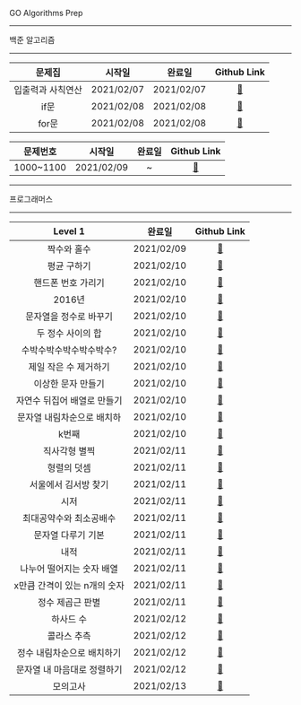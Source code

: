 GO Algorithms Prep
***
백준 알고리즘
***
|             문제집              |   시작일   |   완료일   |       Github Link      |  
| :---------------------------: |:------:|:-----:|:--------------------: | 
|입출력과 사칙연산|2021/02/07 | 2021/02/07|[:link:](./baekjoon/입출력과_사칙연산) |
|if문|2021/02/08 |2021/02/08|[:link:](./baekjoon/if문) |
|for문 |2021/02/08 |2021/02/08|[:link:](./baekjoon/for문) |


|             문제번호              |   시작일   |   완료일   |       Github Link      |  
| :---------------------------: |:------:|:-----:|:--------------------: | 
|1000~1100|2021/02/09 |~|[:link:](./baekjoon/1000_1100) |

***
프로그래머스
***
|             Level 1             |   완료일   |       Github Link      | 
| :---------------------------: |:-----:|:--------------------: | 
|짝수와 홀수|2021/02/09 |[:link:](./programmers/level_1/짝수와_홀수.go) |
|평균 구하기|2021/02/10 |[:link:](./programmers/level_1/평균_구하기.go) |
|핸드폰 번호 가리기|2021/02/10 |[:link:](./programmers/level_1/핸드폰_번호_가리기.go) |
|2016년|2021/02/10 |[:link:](./programmers/level_1/2016년.go) |
|문자열을 정수로 바꾸기|2021/02/10 |[:link:](./programmers/level_1/문자열을_정수로_바꾸기.go) |
|두 정수 사이의 합|2021/02/10 |[:link:](./programmers/level_1/두_정수_사이의_합.go) |
|수박수박수박수박수박수?|2021/02/10 |[:link:](./programmers/level_1/수박수박수박수박수박수.go) |
|제일 작은 수 제거하기|2021/02/10 |[:link:](./programmers/level_1/제일_작은_수_제거하기.go) |
|이상한 문자 만들기|2021/02/10 |[:link:](./programmers/level_1/이상한_문자_만들기.go) |
|자연수 뒤집어 배열로 만들기|2021/02/10 |[:link:](./programmers/level_1/자연수_뒤집어_배열로_만들기.go) |
|문자열 내림차순으로 배치하|2021/02/10 |[:link:](./programmers/level_1/문자열_내림차순으로_배치하기.go) |
|k번째 |2021/02/10 |[:link:](./programmers/level_1/k번째수.go) |
|직사각형 별찍|2021/02/11 |[:link:](./programmers/level_1/직사각형_별찍기.go) |
|형렬의 덧셈|2021/02/11 |[:link:](./programmers/level_1/행렬의_덧셈.go) |
|서울에서 김서방 찾기|2021/02/11 |[:link:](./programmers/level_1/서울에서_김서방_찾기.go) |
|시저|2021/02/11 |[:link:](./programmers/level_1/시저_암호.go) |
|최대공약수와 최소공배수|2021/02/11 |[:link:](./programmers/level_1/최대공약수와_최소공배수.go) |
|문자열 다루기 기본|2021/02/11 |[:link:](./programmers/level_1/문자열_다루기_기본.go) |
|내적|2021/02/11 |[:link:](./programmers/level_1/내적.go) |
|나누어 떨어지는 숫자 배열|2021/02/11 |[:link:](./programmers/level_1/나누어_떨어지는_숫자_배열.go) |
|x만큼 간격이 있는 n개의 숫자|2021/02/11 |[:link:](./programmers/level_1/x만큼_간격이_있는_n개의_숫자.go) |
|정수 제곱근 판별|2021/02/11 |[:link:](./programmers/level_1/정수_제곱근_판별.go) |
|하사드 수|2021/02/12 |[:link:](./programmers/level_1/하사드_수.go) |
|콜라스 추측|2021/02/12 |[:link:](./programmers/level_1/콜라스_추측.go) |
|정수 내림차순으로 배치하기|2021/02/12 |[:link:](./programmers/level_1/정수_내림차순으로_배치하기.go) |
|문자열 내 마음대로 정렬하기|2021/02/12 |[:link:](./programmers/level_1/문자열_내_마음대로_정렬하기.go) |
|모의고사|2021/02/13 |[:link:](./programmers/level_1/모의고사.go) |

